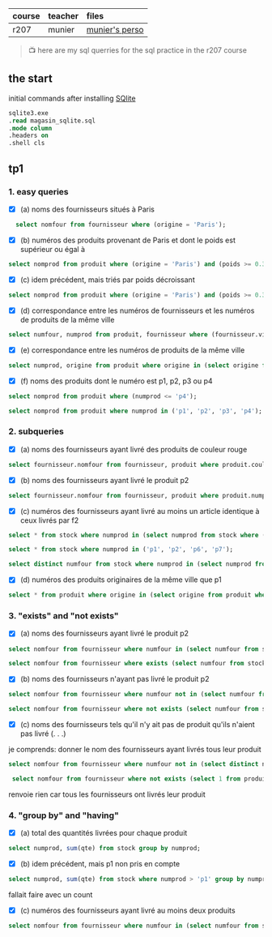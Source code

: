 | course      | teacher       | files                                                           |
| :---        |    :----      |          :---                                                   |
| r207        | munier        | [munier's perso](https://munier.perso.univ-pau.fr/temp/R207/)   |

> :tv: here are my sql querries for the sql practice in the r207 course

## the start

initial commands after installing [SQlite](https://www.sqlite.org/download.html)

```sql
sqlite3.exe
.read magasin_sqlite.sql
.mode column
.headers on
.shell cls
```

## tp1

### 1. easy queries

- [x] (a) noms des fournisseurs situés à Paris
```sql
  select nomfour from fournisseur where (origine = 'Paris');
```

- [x] (b) numéros des produits provenant de Paris et dont le poids est supérieur ou égal à
```sql
select nomprod from produit where (origine = 'Paris') and (poids >= 0.3);
```

- [x] (c) idem précédent, mais triés par poids décroissant
```sql
select nomprod from produit where (origine = 'Paris') and (poids >= 0.3) order by poids asc;
```

- [x] (d) correspondance entre les numéros de fournisseurs et les numéros de produits de la même ville
```sql
select numfour, numprod from produit, fournisseur where (fournisseur.ville = produit.origine);
```

- [x] (e) correspondance entre les numéros de produits de la même ville
```sql
select numprod, origine from produit where origine in (select origine from produit group by origine having count(*) > 1);
```

- [x] (f) noms des produits dont le numéro est p1, p2, p3 ou p4
```sql
select nomprod from produit where (numprod <= 'p4');
```
```sql
select nomprod from produit where numprod in ('p1', 'p2', 'p3', 'p4');
```

### 2. subqueries

- [x] (a) noms des fournisseurs ayant livré des produits de couleur rouge
```sql
select fournisseur.nomfour from fournisseur, produit where produit.couleur = 'rouge';
```

- [x] (b) noms des fournisseurs ayant livré le produit p2
```sql
select fournisseur.nomfour from fournisseur, produit where produit.numprod = 'p2';
```

- [x] (c) numéros des fournisseurs ayant livré au moins un article identique à ceux livrés par f2
```sql
select * from stock where numprod in (select numprod from stock where (numfour = 'f2'));
```
```sql
select * from stock where numprod in ('p1', 'p2', 'p6', 'p7');
```
```sql
select distinct numfour from stock where numprod in (select numprod from stock where (numfour = 'f2'));
```

- [x] (d) numéros des produits originaires de la même ville que p1
```sql
select * from produit where origine in (select origine from produit where (numprod = 'p1'));
```

### 3. "exists" and "not exists"

- [x] (a) noms des fournisseurs ayant livré le produit p2
```sql
select nomfour from fournisseur where numfour in (select numfour from stock where (numprod = 'p2'));
```
```sql
select nomfour from fournisseur where exists (select numfour from stock where (numprod = 'p2'));
```

- [x] (b) noms des fournisseurs n'ayant pas livré le produit p2
```sql
select nomfour from fournisseur where numfour not in (select numfour from stock where (numprod = 'p2'));
```
```sql
select nomfour from fournisseur where not exists (select numfour from stock where (numprod = 'p2'));
```

- [x] (c) noms des fournisseurs tels qu'il n'y ait pas de produit qu'ils n'aient pas livré (. . .)

je comprends: donner le nom des fournisseurs ayant livrés tous leur produit
```sql
select nomfour from fournisseur where numfour not in (select distinct numfour from stock where numprod in (select numprod from produit));
```
```sql
 select nomfour from fournisseur where not exists (select 1 from produit, stock where produit.numprod = stock.numprod) and not exists (select 1 from fournisseur, stock where fournisseur.numfour = stock.numfour);
 ```
renvoie rien car tous les fournisseurs ont livrés leur produit

### 4. "group by" and "having"

- [x] (a) total des quantités livrées pour chaque produit
```sql
select numprod, sum(qte) from stock group by numprod;
```

- [x] (b) idem précédent, mais p1 non pris en compte
```sql
select numprod, sum(qte) from stock where numprod > 'p1' group by numprod;
```
fallait faire avec un count

- [x] (c) numéros des fournisseurs ayant livré au moins deux produits
```sql
select nomfour from fournisseur where numfour in (select numfour from stock group by numfour having count(*) >= 2);
```